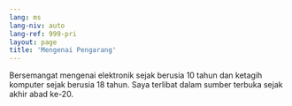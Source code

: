 ```yaml
---
lang: ms
lang-niv: auto
lang-ref: 999-pri
layout: page
title: 'Mengenai Pengarang'
---
```


Bersemangat mengenai elektronik sejak berusia 10 tahun dan ketagih komputer sejak berusia 18 tahun.
Saya terlibat dalam sumber terbuka sejak akhir abad ke-20.
